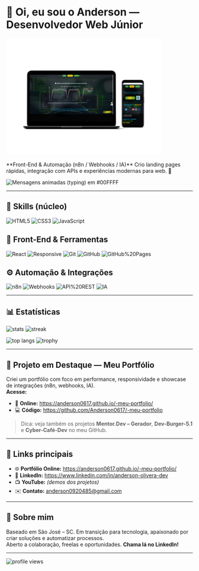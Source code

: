 # 👋 Oi, eu sou o Anderson — Desenvolvedor Web Júnior  
<p align="left">
  <a href="https://anderson0617.github.io/-meu-portfolio/">
    <img src="assets/video/mockuper.png" alt="Mockup do Meu Portfólio (clique para visitar)" width="420" />
  </a>
</p>
**Front-End & Automação (n8n / Webhooks / IA)**  
Crio landing pages rápidas, integração com APIs e experiências modernas para web. 🚀

<!-- Linha de digitação (efeito "typing") -->
<p align="left">
  <img
    src="https://readme-typing-svg.demolab.com?font=Inter&size=20&duration=2600&pause=900&multiline=true&separator=%3Cbr%3E&width=640&color=00FFFF&repeat=true&lines=Ol%C3%A1%2C+bem-vindo+ao+meu+GitHub+%F0%9F%91%8B;Aqui+a+evolu%C3%A7%C3%A3o+acontece+%F0%9F%9A%80;Projeto+em+destaque%3A+Meu+Portf%C3%B3lio;Front-End+%2B+Automa%C3%A7%C3%A3o+(n8n%2FWebhooks%2FIA);Landing+pages+%C3%A1geis+e+responsivas;APIs%2C+integra%C3%A7%C3%B5es+e+GitHub+Pages;Conecta+comigo+no+LinkedIn+%F0%9F%91%87"
    alt="Mensagens animadas (typing) em #00FFFF"
  />
</p>

---

## 🔧 Skills (núcleo)
<!-- badges principais -->
![HTML5](https://img.shields.io/badge/HTML5-E34F26?logo=html5&logoColor=white)
![CSS3](https://img.shields.io/badge/CSS3-1572B6?logo=css3&logoColor=white)
![JavaScript](https://img.shields.io/badge/JavaScript-F7DF1E?logo=javascript&logoColor=black)

## 🎨 Front-End & Ferramentas
![React](https://img.shields.io/badge/React-20232a?logo=react&logoColor=61DAFB)
![Responsive](https://img.shields.io/badge/Responsive%20Design-000000?logo=figma&logoColor=white)
![Git](https://img.shields.io/badge/Git-F05032?logo=git&logoColor=white)
![GitHub](https://img.shields.io/badge/GitHub-121013?logo=github&logoColor=white)
![GitHub%20Pages](https://img.shields.io/badge/GitHub%20Pages-222?logo=githubpages&logoColor=white)

## ⚙️ Automação & Integrações
![n8n](https://img.shields.io/badge/n8n-EA4B6A?logo=n8n&logoColor=white)
![Webhooks](https://img.shields.io/badge/Webhooks-0B7285?logo=awslambda&logoColor=white)
![API%20REST](https://img.shields.io/badge/API%20REST-2F855A?logo=postman&logoColor=white)
![IA](https://img.shields.io/badge/AI-6B21A8?logo=openai&logoColor=white)

---

## 📊 Estatísticas
<p align="left">
  <img height="150" src="https://github-readme-stats.vercel.app/api?username=Anderson0617&show_icons=true&theme=tokyonight&hide_title=true&rank_icon=github&include_all_commits=true&hide_border=true" alt="stats" />
  <img height="150" src="https://github-readme-streak-stats.herokuapp.com?user=Anderson0617&theme=tokyonight&hide_border=true" alt="streak" />
</p>

<p align="left">
  <img height="150" src="https://github-readme-stats.vercel.app/api/top-langs/?username=Anderson0617&layout=compact&theme=tokyonight&hide_border=true" alt="top langs" />
  <img height="150" src="https://github-profile-trophy.vercel.app/?username=Anderson0617&theme=onestar&no-frame=true&row=1&column=6" alt="trophy" />
</p>

---

## 🌟 Projeto em Destaque — Meu Portfólio
Criei um portfólio com foco em performance, responsividade e showcase de integrações (n8n, webhooks, IA).  
**Acesse:**  
- 🔗 **Online:** https://anderson0617.github.io/-meu-portfolio/  
- 💻 **Código:** https://github.com/Anderson0617/-meu-portfolio

> Dica: veja também os projetos **Mentor.Dev – Gerador**, **Dev-Burger-5.1** e **Cyber-Café-Dev** no meu GitHub.

---

## 🔗 Links principais
- 🌐 **Portfólio Online:** https://anderson0617.github.io/-meu-portfolio/  
- 💼 **LinkedIn:** https://www.linkedin.com/in/anderson-olivera-dev  
- 📺 **YouTube:** *(demos dos projetos)*  
- ✉️ **Contato:** anderson0920485@gmail.com

---

## 🙌 Sobre mim
Baseado em São José – SC. Em transição para tecnologia, apaixonado por criar soluções e automatizar processos.  
Aberto a colaboração, freelas e oportunidades. **Chama lá no LinkedIn!**

---

<p align="left">
  <img src="https://komarev.com/ghpvc/?username=Anderson0617&label=Visitas&color=0e75b6&style=flat" alt="profile views" />
</p>

<!-- Rodapé: espaço para futuros banners/prints -->
<!-- Coloque assets próprios depois em /assets e referencie aqui -->
